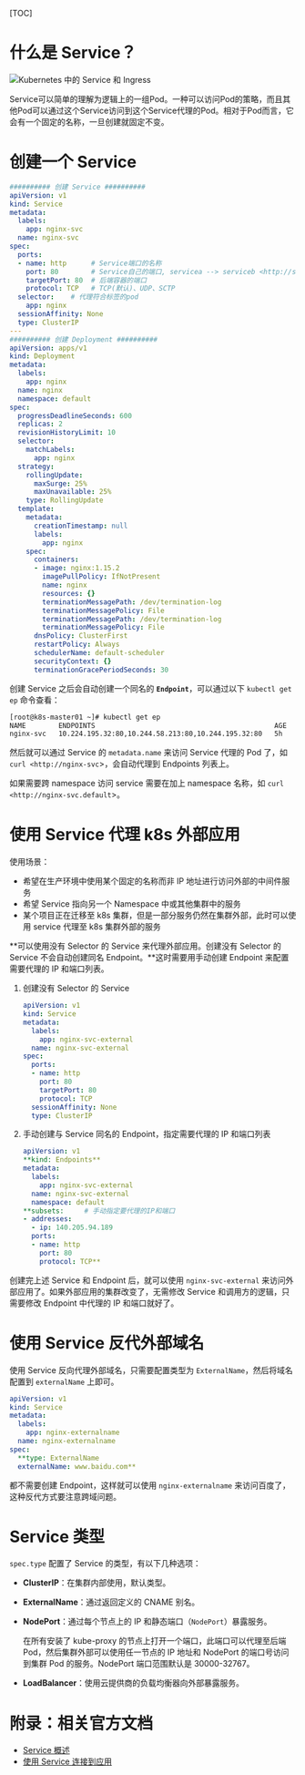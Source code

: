 [TOC]

# 什么是 Service？

![Kubernetes 中的 Service 和 Ingress](https://cc.hjfile.cn/cc/img/20220511/2022051106400777720414.png)

Service可以简单的理解为逻辑上的一组Pod。一种可以访问Pod的策略，而且其他Pod可以通过这个Service访问到这个Service代理的Pod。相对于Pod而言，它会有一个固定的名称，一旦创建就固定不变。

# 创建一个 Service

```yaml
########## 创建 Service ##########
apiVersion: v1
kind: Service
metadata:
  labels:
    app: nginx-svc
  name: nginx-svc
spec:
  ports:
  - name: http      # Service端口的名称
    port: 80        # Service自己的端口, servicea --> serviceb <http://serviceb>,  <http://serviceb:8080> 
    targetPort: 80  # 后端容器的端口
    protocol: TCP   # TCP(默认)、UDP、SCTP
  selector:    # 代理符合标签的pod
    app: nginx
  sessionAffinity: None
  type: ClusterIP
---
########## 创建 Deployment ##########
apiVersion: apps/v1
kind: Deployment
metadata:
  labels:
    app: nginx
  name: nginx
  namespace: default
spec:
  progressDeadlineSeconds: 600
  replicas: 2
  revisionHistoryLimit: 10
  selector:
    matchLabels:
      app: nginx
  strategy:
    rollingUpdate:
      maxSurge: 25%
      maxUnavailable: 25%
    type: RollingUpdate
  template:
    metadata:
      creationTimestamp: null
      labels:
        app: nginx
    spec:
      containers:
      - image: nginx:1.15.2
        imagePullPolicy: IfNotPresent
        name: nginx
        resources: {}
        terminationMessagePath: /dev/termination-log
        terminationMessagePolicy: File
        terminationMessagePath: /dev/termination-log
        terminationMessagePolicy: File
      dnsPolicy: ClusterFirst
      restartPolicy: Always
      schedulerName: default-scheduler
      securityContext: {}
      terminationGracePeriodSeconds: 30
```

创建 Service 之后会自动创建一个同名的 **`Endpoint`**，可以通过以下 `kubectl get ep` 命令查看：

```xml
[root@k8s-master01 ~]# kubectl get ep
NAME        ENDPOINTS                                            AGE
nginx-svc   10.224.195.32:80,10.244.58.213:80,10.244.195.32:80   5h
```

然后就可以通过 Service 的 `metadata.name` 来访问 Service 代理的 Pod 了，如 `curl <http://nginx-svc`>，会自动代理到 Endpoints 列表上。

如果需要跨 namespace 访问 service 需要在加上 namespace 名称，如 `curl <http://nginx-svc.default`>。

# 使用 Service 代理 k8s 外部应用

使用场景：

- 希望在生产环境中使用某个固定的名称而非 IP 地址进行访问外部的中间件服务
- 希望 Service 指向另一个 Namespace 中或其他集群中的服务
- 某个项目正在迁移至 k8s 集群，但是一部分服务仍然在集群外部，此时可以使用 service 代理至 k8s 集群外部的服务

**可以使用没有 Selector 的 Service 来代理外部应用。创建没有 Selector 的 Service 不会自动创建同名 Endpoint。**这时需要用手动创建 Endpoint 来配置需要代理的 IP 和端口列表。

1. 创建没有 Selector 的 Service

   ```yaml
   apiVersion: v1
   kind: Service
   metadata:
     labels:
       app: nginx-svc-external
     name: nginx-svc-external
   spec:
     ports:
     - name: http
       port: 80
       targetPort: 80
       protocol: TCP
     sessionAffinity: None
     type: ClusterIP
   ```

2. 手动创建与 Service 同名的 Endpoint，指定需要代理的 IP 和端口列表

   ```yaml
   apiVersion: v1
   **kind: Endpoints**
   metadata:
     labels:
       app: nginx-svc-external
     name: nginx-svc-external
     namespace: default
   **subsets:     # 手动指定要代理的IP和端口
   - addresses:
     - ip: 140.205.94.189 
     ports:
     - name: http
       port: 80
       protocol: TCP**
   ```

创建完上述 Service 和 Endpoint 后，就可以使用 `nginx-svc-external` 来访问外部应用了。如果外部应用的集群改变了，无需修改 Service 和调用方的逻辑，只需要修改 Endpoint 中代理的 IP 和端口就好了。

# 使用 Service 反代外部域名

使用 Service 反向代理外部域名，只需要配置类型为 `ExternalName`，然后将域名配置到 `externalName` 上即可。

```yaml
apiVersion: v1
kind: Service
metadata:
  labels:
    app: nginx-externalname
  name: nginx-externalname
spec:
  **type: ExternalName
  externalName: www.baidu.com**
```

都不需要创建 Endpoint，这样就可以使用 `nginx-externalname` 来访问百度了，这种反代方式要注意跨域问题。

# Service 类型

`spec.type` 配置了 Service 的类型，有以下几种选项：

- **ClusterIP**：在集群内部使用，默认类型。

- **ExternalName**：通过返回定义的 CNAME 别名。

- **NodePort**：通过每个节点上的 IP 和静态端口（`NodePort`）暴露服务。

  在所有安装了 kube-proxy 的节点上打开一个端口，此端口可以代理至后端 Pod，然后集群外部可以使用任一节点的 IP 地址和 NodePort 的端口号访问到集群 Pod 的服务。NodePort 端口范围默认是 30000-32767。

- **LoadBalancer**：使用云提供商的负载均衡器向外部暴露服务。

# 附录：相关官方文档

- [Service 概述](https://kubernetes.io/zh/docs/concepts/services-networking/service/)
- [使用 Service 连接到应用](https://kubernetes.io/zh/docs/concepts/services-networking/connect-applications-service/)